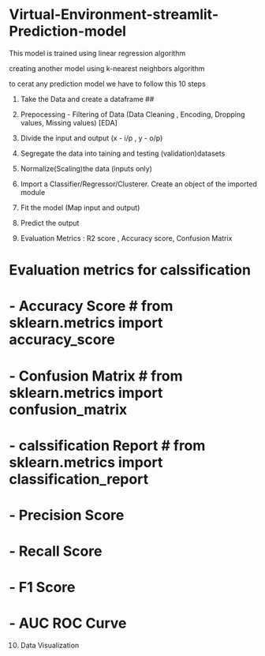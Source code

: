 # Virtual-Environment-streamlit-Prediction-model

This model is trained using linear regression algorithm 

creating another model using k-nearest neighbors algorithm

to cerat any prediction model we have to follow this 10 steps 

1. Take the Data and create a dataframe   ##

2. Prepocessing - Filtering of Data (Data Cleaning , Encoding, Dropping values, Missing values) [EDA]

3. Divide the input and output (x - i/p , y - o/p)

4. Segregate the data into taining and testing (validation)datasets 

5. Normalize(Scaling)the data (inputs only)

6. Import a Classifier/Regressor/Clusterer. Create an object of the imported module

7. Fit the model (Map input and output)

8. Predict the output

9. Evaluation Metrics : R2 score , Accuracy score, Confusion Matrix

# Evaluation metrics for calssification 
#  - Accuracy Score               # from sklearn.metrics import accuracy_score
#  - Confusion Matrix             # from sklearn.metrics import confusion_matrix
#  - calssification Report        # from sklearn.metrics import classification_report
#  - Precision Score
#  - Recall Score
#  - F1 Score
#  - AUC ROC Curve

10. Data Visualization  